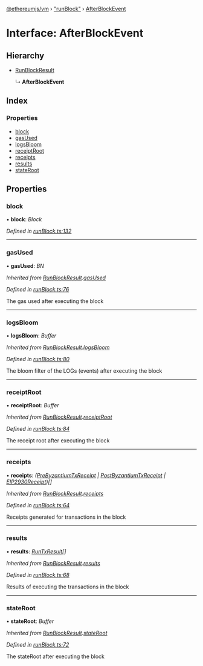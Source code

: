 [@ethereumjs/vm](../README.md) › ["runBlock"](../modules/_runblock_.md) › [AfterBlockEvent](_runblock_.afterblockevent.md)

# Interface: AfterBlockEvent

## Hierarchy

* [RunBlockResult](_runblock_.runblockresult.md)

  ↳ **AfterBlockEvent**

## Index

### Properties

* [block](_runblock_.afterblockevent.md#block)
* [gasUsed](_runblock_.afterblockevent.md#gasused)
* [logsBloom](_runblock_.afterblockevent.md#logsbloom)
* [receiptRoot](_runblock_.afterblockevent.md#receiptroot)
* [receipts](_runblock_.afterblockevent.md#receipts)
* [results](_runblock_.afterblockevent.md#results)
* [stateRoot](_runblock_.afterblockevent.md#stateroot)

## Properties

###  block

• **block**: *Block*

*Defined in [runBlock.ts:132](https://github.com/ethereumjs/ethereumjs-monorepo/blob/master/packages/vm/lib/runBlock.ts#L132)*

___

###  gasUsed

• **gasUsed**: *BN*

*Inherited from [RunBlockResult](_runblock_.runblockresult.md).[gasUsed](_runblock_.runblockresult.md#gasused)*

*Defined in [runBlock.ts:76](https://github.com/ethereumjs/ethereumjs-monorepo/blob/master/packages/vm/lib/runBlock.ts#L76)*

The gas used after executing the block

___

###  logsBloom

• **logsBloom**: *Buffer*

*Inherited from [RunBlockResult](_runblock_.runblockresult.md).[logsBloom](_runblock_.runblockresult.md#logsbloom)*

*Defined in [runBlock.ts:80](https://github.com/ethereumjs/ethereumjs-monorepo/blob/master/packages/vm/lib/runBlock.ts#L80)*

The bloom filter of the LOGs (events) after executing the block

___

###  receiptRoot

• **receiptRoot**: *Buffer*

*Inherited from [RunBlockResult](_runblock_.runblockresult.md).[receiptRoot](_runblock_.runblockresult.md#receiptroot)*

*Defined in [runBlock.ts:84](https://github.com/ethereumjs/ethereumjs-monorepo/blob/master/packages/vm/lib/runBlock.ts#L84)*

The receipt root after executing the block

___

###  receipts

• **receipts**: *([PreByzantiumTxReceipt](_runblock_.prebyzantiumtxreceipt.md) | [PostByzantiumTxReceipt](_runblock_.postbyzantiumtxreceipt.md) | [EIP2930Receipt](_runblock_.eip2930receipt.md))[]*

*Inherited from [RunBlockResult](_runblock_.runblockresult.md).[receipts](_runblock_.runblockresult.md#receipts)*

*Defined in [runBlock.ts:64](https://github.com/ethereumjs/ethereumjs-monorepo/blob/master/packages/vm/lib/runBlock.ts#L64)*

Receipts generated for transactions in the block

___

###  results

• **results**: *[RunTxResult](_runtx_.runtxresult.md)[]*

*Inherited from [RunBlockResult](_runblock_.runblockresult.md).[results](_runblock_.runblockresult.md#results)*

*Defined in [runBlock.ts:68](https://github.com/ethereumjs/ethereumjs-monorepo/blob/master/packages/vm/lib/runBlock.ts#L68)*

Results of executing the transactions in the block

___

###  stateRoot

• **stateRoot**: *Buffer*

*Inherited from [RunBlockResult](_runblock_.runblockresult.md).[stateRoot](_runblock_.runblockresult.md#stateroot)*

*Defined in [runBlock.ts:72](https://github.com/ethereumjs/ethereumjs-monorepo/blob/master/packages/vm/lib/runBlock.ts#L72)*

The stateRoot after executing the block
